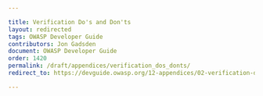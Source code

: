 ```yaml
---

title: Verification Do's and Don'ts
layout: redirected
tags: OWASP Developer Guide
contributors: Jon Gadsden
document: OWASP Developer Guide
order: 1420
permalink: /draft/appendices/verification_dos_donts/
redirect_to: https://devguide.owasp.org/12-appendices/02-verification-dos-donts/

---
```

